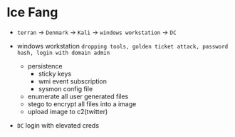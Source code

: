 # Ice Fang

- `terran` -> `Denmark` -> `Kali` -> `windows workstation` -> `DC`

- windows workstation
    `dropping tools, golden ticket attack, password hash, login with domain admin`
    - persistence
        - sticky keys
        - wmi event subscription
        - sysmon config file
    - enumerate all user generated files
    - stego to encrypt all files into a image
    - upload image to c2(twitter)
- `DC`
    login with elevated creds

